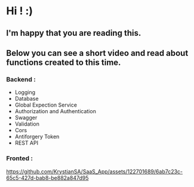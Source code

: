 <H1>Hi ! :)</H1>
<H2>I'm happy that you are reading this.</H2>
<H2>Below you can see a short video and read about functions created to this time.</H2>
<H3>Backend : </H3>
<ul>
  <li>Logging</li>
  <li>Database</li>
  <li>Global Expection Service</li>
  <li>Authorization and Authentication</li>
  <li>Swagger</li>
  <li>Validation</li>
  <li>Cors</li>
  <li>Antiforgery Token</li>
  <li>REST API</li>
</ul>
<H3>Fronted : </H3>

  https://github.com/KrystianSA/SaaS_App/assets/122701689/6ab7c23c-65c5-427d-bab8-be882a847d95
